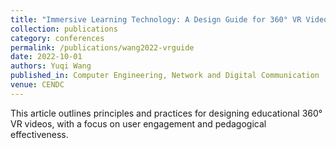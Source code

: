 ```yaml
---
title: "Immersive Learning Technology: A Design Guide for 360° VR Videos for Education"
collection: publications
category: conferences
permalink: /publications/wang2022-vrguide
date: 2022-10-01
authors: Yuqi Wang
published_in: Computer Engineering, Network and Digital Communication
venue: CENDC
---
```


This article outlines principles and practices for designing educational 360° VR videos, with a focus on user engagement and pedagogical effectiveness.
